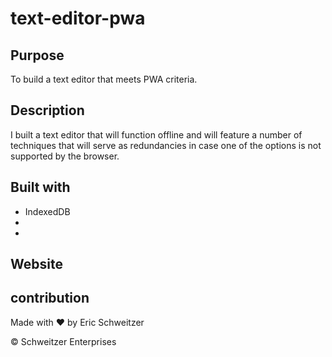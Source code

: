 # text-editor-pwa

## Purpose

To build a text editor that meets PWA criteria. 

## Description
 I built a text editor that will function offline and will feature a number of techniques that will serve as redundancies in case one of the options is not supported by the browser.



## Built with
* IndexedDB
* 
* 


## Website


## contribution
Made with ❤️ by Eric Schweitzer

&copy; Schweitzer Enterprises

<!-- AS A developer
I WANT to create notes or code snippets with or without an internet connection
SO THAT I can reliably retrieve them for later use -->

<!-- GIVEN a text editor web application
WHEN I open my application in my editor
THEN I should see a client-server folder structure
WHEN I run `npm start` from the root directory
THEN I find that my application should start up the back end and serve the client
WHEN I run the text editor application from my terminal
THEN I find that my JavaScript files have been bundled using webpack
WHEN I run my webpack plugins
THEN I find that I have a generated HTML file, service worker, and a manifest file
WHEN I use next-gen JavaScript in my application
THEN I find that the text editor still functions in the browser without errors
WHEN I open the text editor
THEN I find that IndexedDB has immediately created a database storage
WHEN I enter content and subsequently click off of the DOM window
THEN I find that the content in the text editor has been saved with IndexedDB
WHEN I reopen the text editor after closing it
THEN I find that the content in the text editor has been retrieved from our IndexedDB database
WHEN I click on the Install button
THEN I download my web application as an icon on my desktop
WHEN I load my web application
THEN I should have a registered service worker using Workbox
WHEN I register a service worker
THEN I should have my static assets precached upon loading along with subsequent pages and static assets
WHEN I deploy to Heroku
THEN I should have proper build scripts for a webpack application -->

<!-- You are required to submit the following for review:

The URL of the deployed application.

The URL of the GitHub repository, with a unique name and a README describing the project. -->

<!-- You will deploy this full-stack application to Heroku using the Heroku Deployment Guide on the Full-Stack Blog  link to heroku deployment guide in docs-->